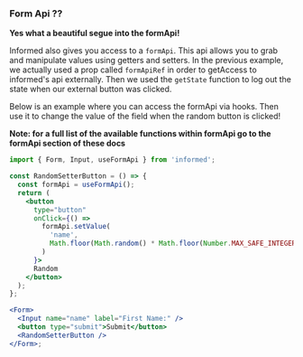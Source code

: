 ### Form Api ??

**Yes what a beautiful segue into the formApi!**

Informed also gives you access to a `formApi`. This api allows you to grab
and manipulate values using getters and setters. In the previous example, we
actually used a prop called `formApiRef` in order to getAccess to informed's api
externally. Then we used the `getState` function to log out the state when
our external button was clicked.

Below is an example where you can access the formApi via hooks. Then use it
to change the value of the field when the random button is clicked!

**Note: for a full list of the available functions within formApi go to the
formApi section of these docs**

<!-- STORY -->

```jsx
import { Form, Input, useFormApi } from 'informed';

const RandomSetterButton = () => {
  const formApi = useFormApi();
  return (
    <button
      type="button"
      onClick={() =>
        formApi.setValue(
          'name',
          Math.floor(Math.random() * Math.floor(Number.MAX_SAFE_INTEGER))
        )
      }>
      Random
    </button>
  );
};

<Form>
  <Input name="name" label="First Name:" />
  <button type="submit">Submit</button>
  <RandomSetterButton />
</Form>;
```

<br />
